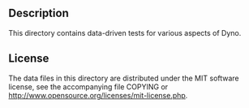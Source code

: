 Description
------------

This directory contains data-driven tests for various aspects of Dyno.

License
--------

The data files in this directory are distributed under the MIT software
license, see the accompanying file COPYING or
http://www.opensource.org/licenses/mit-license.php.


